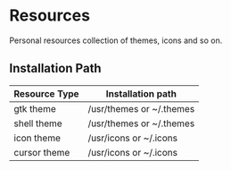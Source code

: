 # Resources
Personal resources collection of themes, icons and so on.

## Installation Path

Resource Type|Installation path
--|--
gtk theme|/usr/themes or ~/.themes
shell theme|/usr/themes or ~/.themes
icon theme|/usr/icons or ~/.icons
cursor theme|/usr/icons or ~/.icons

